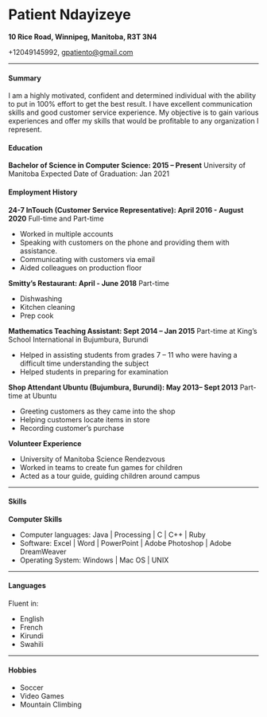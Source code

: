 # Patient Ndayizeye

**10 Rice Road, Winnipeg, Manitoba, R3T 3N4**

+12049145992, gpatiento@gmail.com

------------------------------------------------
#### Summary
 I am a highly motivated, confident and determined individual with the ability to put in 100% effort to get the best result. I have excellent communication skills and good customer service experience. My objective is to gain various experiences and offer my skills that would be profitable to any organization I represent.

 #### Education
 **Bachelor of Science in Computer Science: 2015 – Present**
University of Manitoba
Expected Date of Graduation: Jan 2021

#### Employment History

**24-7 InTouch (Customer Service Representative): April 2016 - August 2020**
Full-time and Part-time
- Worked in multiple accounts  
- Speaking with customers on the phone and providing them with assistance.
- Communicating with customers via email
- Aided colleagues on production floor

**Smitty’s Restaurant: April - June 2018**
Part-time
- Dishwashing
- Kitchen cleaning
- Prep cook

**Mathematics Teaching Assistant: Sept 2014 – Jan 2015**
Part-time at King’s School International in Bujumbura, Burundi

- Helped in assisting students from grades 7 – 11 who were having a difficult time understanding the subject
- Helped students in preparing for examination

**Shop Attendant Ubuntu (Bujumbura, Burundi): May 2013– Sept 2013**
Part-time at Ubuntu

- Greeting customers as they came into the shop
- Helping customers locate items in store
- Recording customer’s purchase

**Volunteer Experience**
- University of Manitoba Science Rendezvous
- Worked in teams to create fun games for children
- Acted as a tour guide, guiding children around campus
--------------------------------------------------------------------
#### Skills

**Computer Skills**

- Computer languages: Java | Processing | C | C++ | Ruby
- Software: Excel | Word | PowerPoint | Adobe Photoshop | Adobe DreamWeaver
- Operating System: Windows | Mac OS | UNIX

----------------------------------------

#### Languages
Fluent in:
- English
- French
- Kirundi
- Swahili

----------------------------------------
#### Hobbies
- Soccer
- Video Games
- Mountain Climbing
